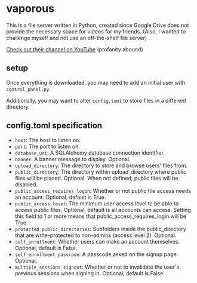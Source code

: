 # vaporous

This is a file server written in Python, created since Google Drive does not provide the necessary space for videos for my friends.
(Also, I wanted to challenge myself and not use an off-the-shelf file server)

[Check out their channel on YouTube](https://www.youtube.com/@ricebomb) (profanity abound)

## setup
Once everything is downloaded, you may need to add an initial user with `control_panel.py`.

Additionally, you may want to alter `config.toml` to store files in a different directory.

## config.toml specification
- `host`: The host to listen on.
- `port`: The port to listen on.
- `database_uri`: A SQLAlchemy database connection identifier.
- `banner`: A banner message to display. Optional.
- `upload_directory`: The directory to store and browse users' files from.
- `public_directory`: The directory within upload_directory where public files will be placed.
	Optional. When not defined, public files will be disabled.
- `public_access_requires_login`: Whether or not public file access needs an account. Optional, default is True.
- `public_access_level`: The minimum user access level to be able to access public files. Optional, default is all accounts can access. Setting this field to 1 or more means that public_access_requires_login will be True.
- `protected_public_directories`: Subfolders inside the public_directory that are write-protected to non-admins (access level 2). Optional.
- `self_enrollment`: Whether users can make an account themselves. Optional, default is False.
- `self_enrollment_passcode`: A passcode asked on the signup page. Optional.
- `multiple_sessions_signout`: Whether or not to invalidate the user's previous sessions when signing in. Optional, default is False.
